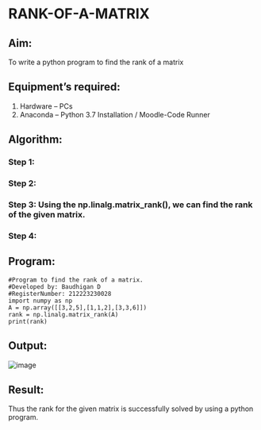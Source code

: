 # RANK-OF-A-MATRIX
## Aim:
To write a python program to find the rank of a matrix
## Equipment’s required:
1. 	Hardware – PCs
2. 	Anaconda – Python 3.7 Installation / Moodle-Code Runner
## Algorithm:
### Step 1: 
### Step 2: 
### Step 3: Using the np.linalg.matrix_rank(), we can find the rank of the given matrix.
### Step 4: 
## Program:
```
#Program to find the rank of a matrix.
#Developed by: Baudhigan D
#RegisterNumber: 212223230028
import numpy as np
A = np.array([[3,2,5],[1,1,2],[3,3,6]])
rank = np.linalg.matrix_rank(A)
print(rank)
```
## Output:
![image](https://github.com/baudhigan/RANK-OF-A-MATRIX/assets/151921158/70ee5b73-a63e-445f-8159-6a7c7a94c1b0)

## Result:
Thus the rank for the given matrix is successfully solved by  using a python program.

